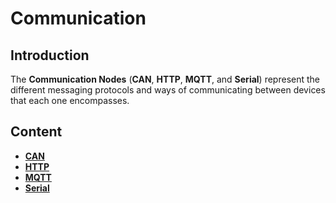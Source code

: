 # Communication

## Introduction

The **Communication Nodes** \(**CAN**, **HTTP**, **MQTT**, and **Serial**\) represent the different messaging protocols and ways of communicating between devices that each one encompasses.

## Content

* [**CAN**](can/)
* [**HTTP**](http/)
* [**MQTT**](mqtt/)
* [**Serial**](serial/)

